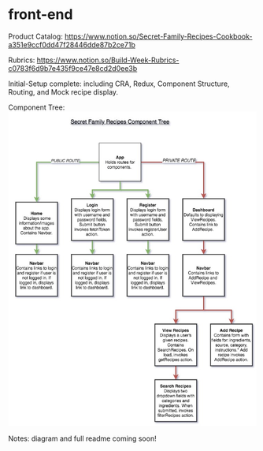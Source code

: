 # front-end

Product Catalog: https://www.notion.so/Secret-Family-Recipes-Cookbook-a351e9ccf0dd47f28446dde87b2ce71b

Rubrics: https://www.notion.so/Build-Week-Rubrics-c0783f6d9b7e435f9ce47e8cd2d0ee3b

Initial-Setup complete: including CRA, Redux, Component Structure, Routing, and Mock recipe display.

Component Tree: ![Component Tree](/componentTree.jpg)

Notes: diagram and full readme coming soon!

